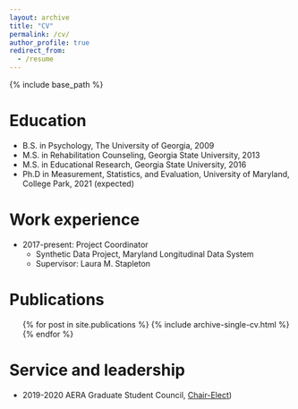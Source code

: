 ```yaml
---
layout: archive
title: "CV"
permalink: /cv/
author_profile: true
redirect_from:
  - /resume
---
```


{% include base_path %}

Education
======
* B.S. in Psychology, The University of Georgia, 2009
* M.S. in Rehabilitation Counseling, Georgia State University, 2013
* M.S. in Educational Research, Georgia State University, 2016
* Ph.D in Measurement, Statistics, and Evaluation, University of Maryland, College Park, 2021 (expected)

Work experience
======
* 2017-present: Project Coordinator
  * Synthetic Data Project, Maryland Longitudinal Data System
  * Supervisor: Laura M. Stapleton

Publications
======
  <ul>{% for post in site.publications %}
    {% include archive-single-cv.html %}
  {% endfor %}</ul>

<!---
Talks
======
  <ul>{% for post in site.talks %}
    {% include archive-single-talk-cv.html %}
  {% endfor %}</ul>
-->

<!--
Teaching
======
  <ul>{% for post in site.teaching %}
    {% include archive-single-cv.html %}
  {% endfor %}</ul> 
-->

Service and leadership
======
* 2019-2020 AERA Graduate Student Council, <a href="http://www.aera.net/About-AERA/Member-Constituents/Graduate-Student-Council/GSC-Welcome-Message">Chair-Elect</a>)

